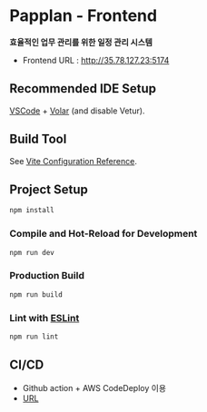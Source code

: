 # Papplan - Frontend

**효율적인 업무 관리를 위한 일정 관리 시스템**

-   Frontend URL : http://35.78.127.23:5174

## Recommended IDE Setup

[VSCode](https://code.visualstudio.com/) + [Volar](https://marketplace.visualstudio.com/items?itemName=Vue.volar) (and disable Vetur).

## Build Tool

See [Vite Configuration Reference](https://vitejs.dev/config/).

## Project Setup

```sh
npm install
```

### Compile and Hot-Reload for Development

```sh
npm run dev
```

### Production Build

```sh
npm run build
```

### Lint with [ESLint](https://eslint.org/)

```sh
npm run lint
```

## CI/CD

-   Github action + AWS CodeDeploy 이용
-   [URL](http://35.78.127.23:5174)
